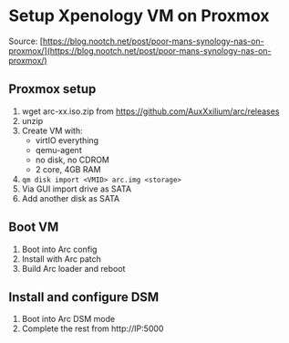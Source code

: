 # Setup Xpenology VM on Proxmox
Source: [https://blog.nootch.net/post/poor-mans-synology-nas-on-proxmox/](https://blog.nootch.net/post/poor-mans-synology-nas-on-proxmox/)

## Proxmox setup
1. wget arc-xx.iso.zip from https://github.com/AuxXxilium/arc/releases
2. unzip
3. Create VM with:
   - virtIO everything
   - qemu-agent
   - no disk, no CDROM
   - 2 core, 4GB RAM
4. `qm disk import <VMID> arc.img <storage>`
5. Via GUI import drive as SATA
6. Add another disk as SATA

## Boot VM
1. Boot into Arc config
2. Install with Arc patch
3. Build Arc loader and reboot

## Install and configure DSM
1.  Boot into Arc DSM mode
2.  Complete the rest from http://IP:5000
